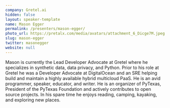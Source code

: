 ```yaml
---
company: Gretel.ai
hidden: false
layout: speaker-template
name: Mason Egger
permalink: /presenters/mason-egger/
photo_url: https://pretalx.com/media/avatars/attachment_6_Dicge7M.jpeg
slug: mason-egger
twitter: masonegger
website: null
---
```


Mason is currently the Lead Developer Advocate at Gretel where he specializes in synthetic data, data privacy, and Python. Prior to his role at Gretel he was a Developer Advocate at DigitalOcean and an SRE helping build and maintain a highly available hybrid multicloud PaaS. He is an avid programmer, speaker, educator, and writer. He is an organizer of PyTexas, President of the PyTexas Foundation and actively contributes to open source projects. In his spare time he enjoys reading, camping, kayaking, and exploring new places.

